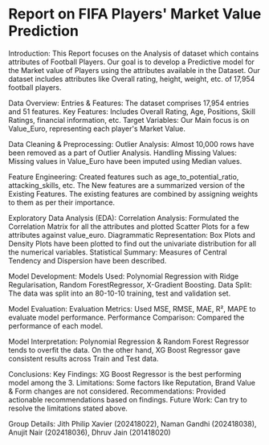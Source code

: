# Report on FIFA Players' Market Value Prediction

Introduction:
This Report focuses on the Analysis of dataset which contains attributes of Football Players. Our goal is to develop a Predictive model for the Market value of Players using the attributes available in the Dataset. Our dataset includes attributes like Overall rating, height, weight, etc. of 17,954 football players.

Data Overview:
Entries & Features: The dataset comprises 17,954 entries and 51 features.
Key Features: Includes Overall Rating, Age, Positions, Skill Ratings, financial information, etc.
Target Variables: Our Main focus is on Value_Euro, representing each player's Market Value.

Data Cleaning & Preprocessing:
Outlier Analysis: Almost 10,000 rows have been removed as a part of Outlier Analysis.
Handling Missing Values: Missing values in Value_Euro have been imputed using Median values.

Feature Engineering: Created features such as age_to_potential_ratio, attacking_skills, etc.
The New features are a summarized version of the Existing Features. The existing features are combined by assigning weights to them as per their importance.

Exploratory Data Analysis (EDA):
Correlation Analysis: Formulated the Correlation Matrix for all the attributes and plotted Scatter Plots for a few attributes against value_euro.
Diagrammatic Representation: Box Plots and Density Plots have been plotted to find out the univariate distribution for all the numerical variables.
Statistical Summary: Measures of Central Tendency and Dispersion have been described.

Model Development:
Models Used: Polynomial Regression with Ridge Regularisation, Random ForestRegressor, X-Gradient Boosting.
Data Split: The data was split into an 80-10-10 training, test and validation set.

Model Evaluation:
Evaluation Metrics: Used MSE, RMSE, MAE, R², MAPE to evaluate model performance.
Performance Comparison: Compared the performance of each model.

Model Interpretation:
Polynomial Regression & Random Forest Regressor tends to overfit the data. On the other hand, XG Boost Regressor gave consistent results across Train and Test data.

Conclusions:
Key Findings: XG Boost Regressor is the best performing model among the 3.
Limitations: Some factors like Reputation, Brand Value & Form changes are not considered.
Recommendations: Provided actionable recommendations based on findings.
Future Work: Can try to resolve the limitations stated above.

Group Details:
Jith Philip Xavier (202418022),
Naman Gandhi (202418038),
Anujit Nair (202418036),
Dhruv Jain (201418020)
